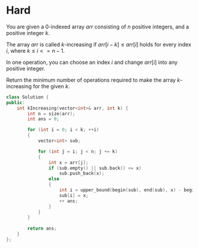 # Hard

You are given a 0-indexed array $arr$ consisting of $n$ positive integers, and a positive integer $k$.

The array $arr$ is called $k$-increasing if $arr[i-k] \leq arr[i]$ holds for every index $i$, where $k \leq i <= n-1$.

In one operation, you can choose an index $i$ and change $arr[i]$ into any positive integer.

Return the minimum number of operations required to make the array $k$-increasing for the given $k$.

```cpp
class Solution {
public:
    int kIncreasing(vector<int>& arr, int k) {
        int n = size(arr);
        int ans = 0;

        for (int i = 0; i < k; ++i)
        {
            vector<int> sub;

            for (int j = i; j < n; j += k)
            {
                int x = arr[j];
                if (sub.empty() || sub.back() <= x)
                    sub.push_back(x);
                else
                {
                    int i = upper_bound(begin(sub), end(sub), x) - begin(sub);
                    sub[i] = x;
                    ++ ans;
                }
            }
        }
        
        return ans;
    }
};
```
